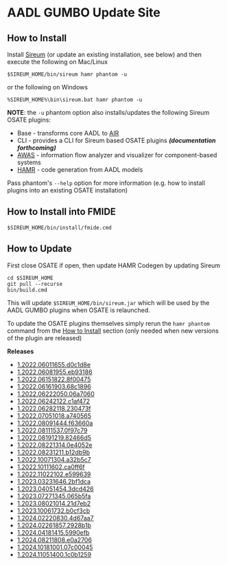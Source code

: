 # AADL GUMBO Update Site

## How to Install

Install [Sireum](https://github.com/sireum/kekinian#installing) (or update an existing installation, see below) and then execute the following on Mac/Linux

```
$SIREUM_HOME/bin/sireum hamr phantom -u
```

or the following on Windows

```
%SIREUM_HOME%\bin\sireum.bat hamr phantom -u
```

**NOTE**: the ``-u`` phantom option also installs/updates the following Sireum OSATE plugins:
* Base - transforms core AADL to [AIR](https://github.com/sireum/air)
* CLI - provides a CLI for Sireum based OSATE plugins ***(documentation forthcoming)***
* [AWAS](https://awas.sireum.org/) - information flow analyzer and visualizer for component-based systems
* [HAMR](https://hamr.sireum.org) - code generation from AADL models

Pass phantom's ``--help`` option for more information (e.g. how to install plugins into an existing OSATE installation)

## How to Install into FMIDE

```
$SIREUM_HOME/bin/install/fmide.cmd
```

## How to Update

First close OSATE if open, then update HAMR Codegen by updating Sireum

```
cd $SIREUM_HOME
git pull --recurse
bin/build.cmd
```

This will update ``$SIREUM_HOME/bin/sireum.jar`` which will be used by the AADL GUMBO plugins when OSATE is relaunched.

To update the OSATE plugins themselves simply rerun the ``hamr phantom`` command from the
[How to Install](#how-to-install) section (only needed when new versions of the plugin are released)


**Releases**

- [1.2022.06011655.d0c1d8e](1.2022.06011655.d0c1d8e)
- [1.2022.06081955.eb93186](1.2022.06081955.eb93186)
- [1.2022.06151822.8f00475](1.2022.06151822.8f00475)
- [1.2022.06161903.68c1896](1.2022.06161903.68c1896)
- [1.2022.06222050.06a7060](1.2022.06222050.06a7060)
- [1.2022.06242122.c1af472](1.2022.06242122.c1af472)
- [1.2022.06282118.230473f](1.2022.06282118.230473f)
- [1.2022.07051018.a740565](1.2022.07051018.a740565)
- [1.2022.08091444.f63660a](1.2022.08091444.f63660a)
- [1.2022.08111537.0f97c79](1.2022.08111537.0f97c79)
- [1.2022.08191219.82466d5](1.2022.08191219.82466d5)
- [1.2022.08221314.0e4052e](1.2022.08221314.0e4052e)
- [1.2022.08231211.b12db9b](1.2022.08231211.b12db9b)
- [1.2022.10071304.a32b5c7](1.2022.10071304.a32b5c7)
- [1.2022.10111602.ca0ff6f](1.2022.10111602.ca0ff6f)
- [1.2022.11022102.e599639](1.2022.11022102.e599639)
- [1.2023.03231646.2bf1dca](1.2023.03231646.2bf1dca)
- [1.2023.04051454.3dcd426](1.2023.04051454.3dcd426)
- [1.2023.07271345.065b5fa](1.2023.07271345.065b5fa)
- [1.2023.08021014.21d7eb2](1.2023.08021014.21d7eb2)
- [1.2023.10061732.b0cf3cb](1.2023.10061732.b0cf3cb)
- [1.2024.02220830.4d67aa7](1.2024.02220830.4d67aa7)
- [1.2024.02261857.2928b1b](1.2024.02261857.2928b1b)
- [1.2024.04181415.5990efb](1.2024.04181415.5990efb)
- [1.2024.08211808.e0a2706](1.2024.08211808.e0a2706)
- [1.2024.10181001.07c00045](1.2024.10181001.07c00045)
- [1.2024.11051400.1c0b1259](1.2024.11051400.1c0b1259)
